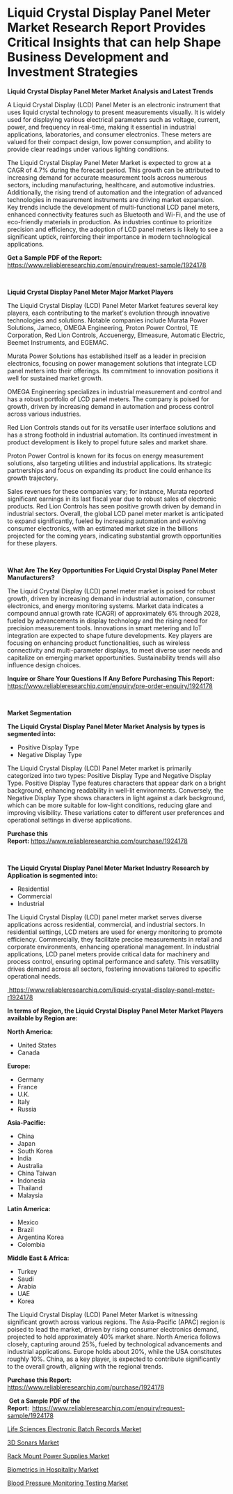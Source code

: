 <p><h1>Liquid Crystal Display Panel Meter Market Research Report Provides Critical Insights that can help Shape Business Development and Investment Strategies</h1></p><p><strong>Liquid Crystal Display Panel Meter Market Analysis and Latest Trends</strong></p>
<p><p>A Liquid Crystal Display (LCD) Panel Meter is an electronic instrument that uses liquid crystal technology to present measurements visually. It is widely used for displaying various electrical parameters such as voltage, current, power, and frequency in real-time, making it essential in industrial applications, laboratories, and consumer electronics. These meters are valued for their compact design, low power consumption, and ability to provide clear readings under various lighting conditions.</p><p>The Liquid Crystal Display Panel Meter Market is expected to grow at a CAGR of 4.7% during the forecast period. This growth can be attributed to increasing demand for accurate measurement tools across numerous sectors, including manufacturing, healthcare, and automotive industries. Additionally, the rising trend of automation and the integration of advanced technologies in measurement instruments are driving market expansion. Key trends include the development of multi-functional LCD panel meters, enhanced connectivity features such as Bluetooth and Wi-Fi, and the use of eco-friendly materials in production. As industries continue to prioritize precision and efficiency, the adoption of LCD panel meters is likely to see a significant uptick, reinforcing their importance in modern technological applications.</p></p>
<p><strong>Get a Sample PDF of the Report:&nbsp;</strong> <a href="https://www.reliableresearchiq.com/enquiry/request-sample/1924178?utm_campaign=1283&utm_medium=2&utm_source=Github&utm_content=ia&utm_term=24102024&utm_id=liquid-crystal-display-panel-meter">https://www.reliableresearchiq.com/enquiry/request-sample/1924178</a></p>
<p>&nbsp;</p>
<p><strong>Liquid Crystal Display Panel Meter Major Market Players</strong></p>
<p><p>The Liquid Crystal Display (LCD) Panel Meter Market features several key players, each contributing to the market's evolution through innovative technologies and solutions. Notable companies include Murata Power Solutions, Jameco, OMEGA Engineering, Proton Power Control, TE Corporation, Red Lion Controls, Accuenergy, Elmeasure, Automatic Electric, Beemet Instruments, and EGEMAC. </p><p>Murata Power Solutions has established itself as a leader in precision electronics, focusing on power management solutions that integrate LCD panel meters into their offerings. Its commitment to innovation positions it well for sustained market growth.</p><p>OMEGA Engineering specializes in industrial measurement and control and has a robust portfolio of LCD panel meters. The company is poised for growth, driven by increasing demand in automation and process control across various industries.</p><p>Red Lion Controls stands out for its versatile user interface solutions and has a strong foothold in industrial automation. Its continued investment in product development is likely to propel future sales and market share.</p><p>Proton Power Control is known for its focus on energy measurement solutions, also targeting utilities and industrial applications. Its strategic partnerships and focus on expanding its product line could enhance its growth trajectory.</p><p>Sales revenues for these companies vary; for instance, Murata reported significant earnings in its last fiscal year due to robust sales of electronic products. Red Lion Controls has seen positive growth driven by demand in industrial sectors. Overall, the global LCD panel meter market is anticipated to expand significantly, fueled by increasing automation and evolving consumer electronics, with an estimated market size in the billions projected for the coming years, indicating substantial growth opportunities for these players.</p></p>
<p>&nbsp;</p>
<p><strong>What Are The Key Opportunities For Liquid Crystal Display Panel Meter Manufacturers?</strong></p>
<p><p>The Liquid Crystal Display (LCD) panel meter market is poised for robust growth, driven by increasing demand in industrial automation, consumer electronics, and energy monitoring systems. Market data indicates a compound annual growth rate (CAGR) of approximately 6% through 2028, fueled by advancements in display technology and the rising need for precision measurement tools. Innovations in smart metering and IoT integration are expected to shape future developments. Key players are focusing on enhancing product functionalities, such as wireless connectivity and multi-parameter displays, to meet diverse user needs and capitalize on emerging market opportunities. Sustainability trends will also influence design choices.</p></p>
<p><strong>Inquire or Share Your Questions If Any Before Purchasing This Report:</strong> <a href="https://www.reliableresearchiq.com/enquiry/pre-order-enquiry/1924178?utm_campaign=1283&utm_medium=2&utm_source=Github&utm_content=ia&utm_term=24102024&utm_id=liquid-crystal-display-panel-meter">https://www.reliableresearchiq.com/enquiry/pre-order-enquiry/1924178</a></p>
<p>&nbsp;</p>
<p><strong>Market Segmentation</strong></p>
<p><strong>The Liquid Crystal Display Panel Meter Market Analysis by types is segmented into:</strong></p>
<p><ul><li>Positive Display Type</li><li>Negative Display Type</li></ul></p>
<p><p>The Liquid Crystal Display (LCD) Panel Meter market is primarily categorized into two types: Positive Display Type and Negative Display Type. Positive Display Type features characters that appear dark on a bright background, enhancing readability in well-lit environments. Conversely, the Negative Display Type shows characters in light against a dark background, which can be more suitable for low-light conditions, reducing glare and improving visibility. These variations cater to different user preferences and operational settings in diverse applications.</p></p>
<p><strong>Purchase this Report:&nbsp;</strong><a href="https://www.reliableresearchiq.com/purchase/1924178?utm_campaign=1283&utm_medium=2&utm_source=Github&utm_content=ia&utm_term=24102024&utm_id=liquid-crystal-display-panel-meter">https://www.reliableresearchiq.com/purchase/1924178</a></p>
<p>&nbsp;</p>
<p><strong>The Liquid Crystal Display Panel Meter Market Industry Research by Application is segmented into:</strong></p>
<p><ul><li>Residential</li><li>Commercial</li><li>Industrial</li></ul></p>
<p><p>The Liquid Crystal Display (LCD) panel meter market serves diverse applications across residential, commercial, and industrial sectors. In residential settings, LCD meters are used for energy monitoring to promote efficiency. Commercially, they facilitate precise measurements in retail and corporate environments, enhancing operational management. In industrial applications, LCD panel meters provide critical data for machinery and process control, ensuring optimal performance and safety. This versatility drives demand across all sectors, fostering innovations tailored to specific operational needs.</p></p>
<p><a href="https://www.reliableresearchiq.com/liquid-crystal-display-panel-meter-r1924178?utm_campaign=1283&utm_medium=2&utm_source=Github&utm_content=ia&utm_term=24102024&utm_id=liquid-crystal-display-panel-meter">&nbsp;https://www.reliableresearchiq.com/liquid-crystal-display-panel-meter-r1924178</a></p>
<p><strong>In terms of Region, the Liquid Crystal Display Panel Meter Market Players available by Region are:</strong></p>
<p>
    <p> <strong> North America: </strong>
        <ul>
            <li>United States</li>
            <li>Canada</li>
        </ul>
        </p> 
    <p> <strong> Europe: </strong>
        <ul>
            <li>Germany</li>
            <li>France</li>
            <li>U.K.</li>
            <li>Italy</li>
            <li>Russia</li>
        </ul>
        </p> 
    <p> <strong> Asia-Pacific: </strong>
        <ul>
            <li>China</li>
            <li>Japan</li>
            <li>South Korea</li>
            <li>India</li>
            <li>Australia</li>
            <li>China Taiwan</li>
            <li>Indonesia</li>
            <li>Thailand</li>
            <li>Malaysia</li>
        </ul>
        </p> 
    <p> <strong> Latin America: </strong>
        <ul>
            <li>Mexico</li>
            <li>Brazil</li>
            <li>Argentina Korea</li>
            <li>Colombia</li>
        </ul>
        </p> 
    <p> <strong> Middle East & Africa: </strong>
        <ul>
            <li>Turkey</li>
            <li>Saudi</li>
            <li>Arabia</li>
            <li>UAE</li>
            <li>Korea</li>
        </ul>
    </p>
    </p>
<p><p>The Liquid Crystal Display (LCD) Panel Meter Market is witnessing significant growth across various regions. The Asia-Pacific (APAC) region is poised to lead the market, driven by rising consumer electronics demand, projected to hold approximately 40% market share. North America follows closely, capturing around 25%, fueled by technological advancements and industrial applications. Europe holds about 20%, while the USA constitutes roughly 10%. China, as a key player, is expected to contribute significantly to the overall growth, aligning with the regional trends.</p></p>
<p><strong>Purchase this Report: </strong><a href="https://www.reliableresearchiq.com/purchase/1924178?utm_campaign=1283&utm_medium=2&utm_source=Github&utm_content=ia&utm_term=24102024&utm_id=liquid-crystal-display-panel-meter">https://www.reliableresearchiq.com/purchase/1924178</a></p>
<p>&nbsp;<strong>Get a Sample PDF of the Report:&nbsp;&nbsp;</strong><a href="https://www.reliableresearchiq.com/enquiry/request-sample/1924178?utm_campaign=1283&utm_medium=2&utm_source=Github&utm_content=ia&utm_term=24102024&utm_id=liquid-crystal-display-panel-meter">https://www.reliableresearchiq.com/enquiry/request-sample/1924178</a></p>
<p><strong></strong></p>
<p><p><a href="https://github.com/anaeilandos/Market-Research-Report-List-1/blob/main/life-sciences-electronic-batch-records-market.md?utm_campaign=1283&utm_medium=2&utm_source=Github&utm_content=ia&utm_term=24102024&utm_id=liquid-crystal-display-panel-meter">Life Sciences Electronic Batch Records Market</a></p><p><a href="https://issuu.com/reportprime-2/docs/3d-sonars-market-size-2030.pptx_e89c87d3982d09?utm_campaign=1283&utm_medium=2&utm_source=Github&utm_content=ia&utm_term=24102024&utm_id=liquid-crystal-display-panel-meter">3D Sonars Market</a></p><p><a href="https://issuu.com/reportprime-2/docs/rack-mount-power-supplies-market-si_2cd89a7df27ea9?utm_campaign=1283&utm_medium=2&utm_source=Github&utm_content=ia&utm_term=24102024&utm_id=liquid-crystal-display-panel-meter">Rack Mount Power Supplies Market</a></p><p><a href="https://www.linkedin.com/pulse/biometrics-hospitality-market-segmentation-geographical-myarc?utm_campaign=1283&utm_medium=2&utm_source=Github&utm_content=ia&utm_term=24102024&utm_id=liquid-crystal-display-panel-meter">Biometrics in Hospitality Market</a></p><p><a href="https://www.linkedin.com/pulse/global-blood-pressure-monitoring-testing-market-analysis-g3czc?utm_campaign=1283&utm_medium=2&utm_source=Github&utm_content=ia&utm_term=24102024&utm_id=liquid-crystal-display-panel-meter">Blood Pressure Monitoring Testing Market</a></p></p>
